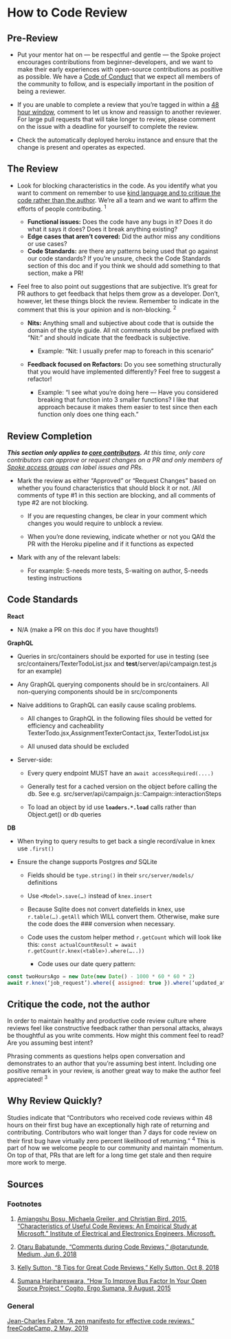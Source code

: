 # How to Code Review

## Pre-Review
- Put your mentor hat on — be respectful and gentle — the Spoke project encourages contributions from beginner-developers, and we want to make their early experiences with open-source contributions as positive as possible. We have a [Code of Conduct](https://github.com/MoveOnOrg/Spoke/blob/main/CODE_OF_CONDUCT.md) that we expect all members of the community to follow, and is especially important in the position of being a reviewer.

- If you are unable to complete a review that you’re tagged in within a [48 hour window](https://github.com/MoveOnOrg/Spoke/new/main/docs#why-review-quickly), comment to let us know and reassign to another reviewer. For large pull requests that will take longer to review, please comment on the issue with a deadline for yourself to complete the review.

- Check the automatically deployed heroku instance and ensure that the change is present and operates as expected.

## The Review

- Look for blocking characteristics in the code. As you identify what you want to comment on remember to use [kind language and to critique the code rather than the author](https://github.com/MoveOnOrg/Spoke/new/main/docs#critique-the-code-not-the-author). We’re all a team and we want to affirm the efforts of people contributing. <sup>1</sup>

  - **Functional issues:** Does the code have any bugs in it? Does it do what it says it does? Does it break anything existing?
  - **Edge cases that aren’t covered:** Did the author miss any conditions or use cases?
  - **Code Standards:** are there any patterns being used that go against our code standards? If you’re unsure, check the Code Standards section of this doc and if you think we should add something to that section, make a PR!

- Feel free to also point out suggestions that are subjective. It’s great for PR authors to get feedback that helps them grow as a developer. Don’t, however, let these things block the review. Remember to indicate in the comment that this is your opinion and is non-blocking. <sup>2</sup>

  - **Nits:** Anything small and subjective about code that is outside the domain of the style guide. All nit comments should be prefixed with “Nit:” and should indicate that the feedback is subjective.
    - Example: “Nit: I usually prefer map to foreach in this scenario”

  - **Feedback focused on Refactors:** Do you see something structurally that you would have implemented differently? Feel free to suggest a refactor!
    - Example: “I see what you’re doing here — Have you considered breaking that function into 3 smaller functions? I like that approach because it makes them easier to test since then each function only does one thing each.”

## Review Completion

<i><b>This section only applies to [core contributors](https://github.com/MoveOnOrg/Spoke/wiki/Spoke-Access-Groups#spoke-core-contributors).</b> At this time, only core contributors can approve or request changes on a PR and only members of [Spoke access groups](https://github.com/MoveOnOrg/Spoke/wiki/Spoke-Access-Groups) can label issues and PRs.</i>

- Mark the review as either “Approved” or “Request Changes” based on whether you found characteristics that should block it or not. /All comments of type #1 in this section are blocking, and all comments of type #2 are not blocking.

  - If you are requesting changes, be clear in your comment which changes you would require to unblock a review.

  - When you’re done reviewing, indicate whether or not you QA’d the PR with the Heroku pipeline and if it functions as expected

- Mark with any of the relevant labels:

  - For example: S-needs more tests, S-waiting on author, S-needs testing instructions

## Code Standards

**React**
- N/A (make a PR on this doc if you have thoughts!)

**GraphQL**
- Queries in src/containers should be exported for use in testing (see src/containers/TexterTodoList.jsx and __test__/server/api/campaign.test.js for an example)

- Any GraphQL querying components should be in src/containers.  All non-querying components should be in src/components

- Naive additions to GraphQL can easily cause scaling problems.

  - All changes to GraphQL in the following files should be vetted for efficiency and cacheability TexterTodo.jsx,AssignmentTexterContact.jsx, TexterTodoList.jsx

  - All unused data should be excluded

- Server-side:

  - Every query endpoint MUST have an `await accessRequired(....)`

  - Generally test for a cached version on the object before calling the db. See e.g. src/server/api/campaign.js::Campaign::interactionSteps

  - To load an object by id use **`loaders.*.load`** calls rather than Object.get() or db queries

**DB**
- When trying to query results to get back a single record/value in knex use `.first()`

- Ensure the change supports Postgres *and* SQLite

  - Fields should be `type.string()` in their `src/server/models/` definitions

  - Use `<Model>.save(…)` instead of `knex.insert`

  - Because Sqlite does not convert datefields in knex, use `r.table(…).getAll` which WILL convert them. Otherwise, make sure the code does the ### conversion when necessary.
  - Code uses the custom helper method `r.getCount` which will look like this: `const actualCountResult = await r.getCount(r.knex(<table>).where(…..))`
    - Code uses our date query pattern:
```js
const twoHoursAgo = new Date(new Date() - 1000 * 60 * 60 * 2)
await r.knex(‘job_request’).where({ assigned: true }).where(‘updated_at’, ‘<‘, twoHoursAgo)
```

## Critique the code, not the author

In order to maintain healthy and productive code review culture where reviews feel like constructive feedback rather than personal attacks, always be thoughtful as you write comments. How might this comment feel to read? Are you assuming best intent?

Phrasing comments as questions helps open conversation and demonstrates to an author that you’re assuming best intent. Including one positive remark in your review, is another great way to make the author feel appreciated! <sup>3</sup>

## Why Review Quickly?

Studies indicate that “Contributors who received code reviews within 48 hours on their first bug have an exceptionally high rate of returning and contributing. Contributors who wait longer than 7 days for code review on their first bug have virtually zero percent likelihood of returning.” <sup>4</sup> This is part of how we welcome people to our community and maintain momentum. On top of that, PRs that are left for a long time get stale and then require more work to merge.

## Sources

### Footnotes
1.  [Amiangshu Bosu, Michaela Greiler, and Christian Bird. 2015. “Characteristics of Useful Code Reviews: An Empirical Study at Microsoft.” Institute of Electrical and Electronics Engineers, Microsoft.](http://www.microsoft.com/en-us/research/wp-content/uploads/2016/02/bosu2015useful.pdf) 

2.  [Otaru Babatunde, “Comments during Code Reviews,” @otarutunde, Medium, Jun 6, 2018](https://medium.com/@otarutunde/comments-during-code-reviews-2cb7791e1ac7) 

3.  [Kelly Sutton, “8 Tips for Great Code Reviews,” Kelly Sutton, Oct 8, 2018](https://kellysutton.com/2018/10/08/8-tips-for-great-code-reviews.html) 

4.  [Sumana Harihareswara, “How To Improve Bus Factor In Your Open Source Project,” Cogito, Ergo Sumana, 9 August, 2015](https://www.harihareswara.net/sumana/2015/08/09/0) 

### General
 [Jean-Charles Fabre, “A zen manifesto for effective code reviews,” freeCodeCamp, 2 May, 2019](https://www.freecodecamp.org/news/a-zen-manifesto-for-effective-code-reviews-e30b5c95204a/) 
